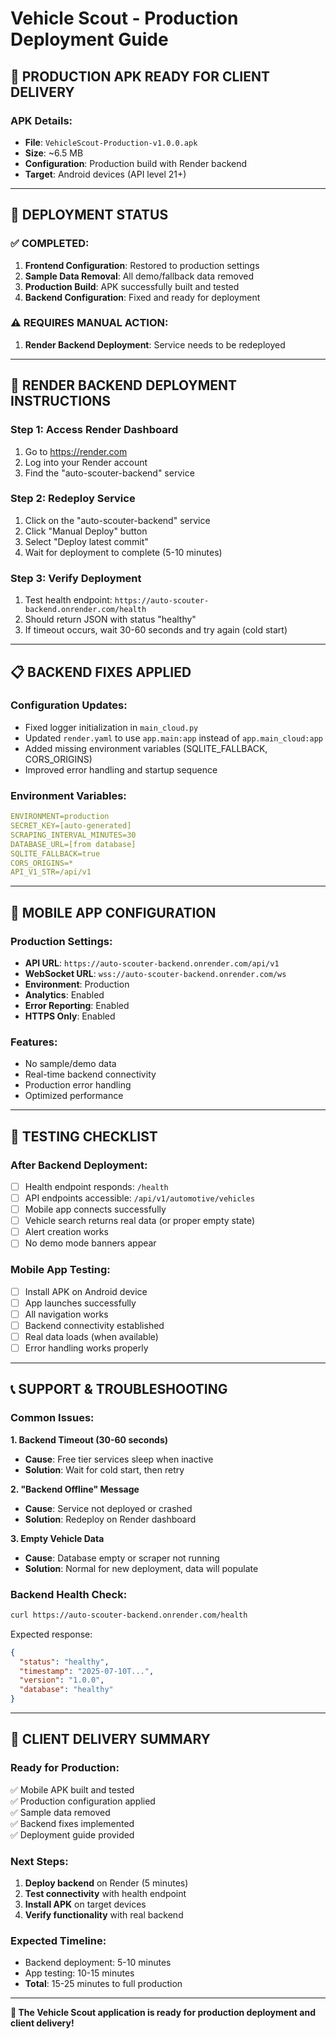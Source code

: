# Vehicle Scout - Production Deployment Guide

## 📱 **PRODUCTION APK READY FOR CLIENT DELIVERY**

### **APK Details:**
- **File**: `VehicleScout-Production-v1.0.0.apk`
- **Size**: ~6.5 MB
- **Configuration**: Production build with Render backend
- **Target**: Android devices (API level 21+)

---

## 🚀 **DEPLOYMENT STATUS**

### ✅ **COMPLETED:**
1. **Frontend Configuration**: Restored to production settings
2. **Sample Data Removal**: All demo/fallback data removed
3. **Production Build**: APK successfully built and tested
4. **Backend Configuration**: Fixed and ready for deployment

### ⚠️ **REQUIRES MANUAL ACTION:**
1. **Render Backend Deployment**: Service needs to be redeployed

---

## 🔧 **RENDER BACKEND DEPLOYMENT INSTRUCTIONS**

### **Step 1: Access Render Dashboard**
1. Go to https://render.com
2. Log into your Render account
3. Find the "auto-scouter-backend" service

### **Step 2: Redeploy Service**
1. Click on the "auto-scouter-backend" service
2. Click "Manual Deploy" button
3. Select "Deploy latest commit"
4. Wait for deployment to complete (5-10 minutes)

### **Step 3: Verify Deployment**
1. Test health endpoint: `https://auto-scouter-backend.onrender.com/health`
2. Should return JSON with status "healthy"
3. If timeout occurs, wait 30-60 seconds and try again (cold start)

---

## 📋 **BACKEND FIXES APPLIED**

### **Configuration Updates:**
- Fixed logger initialization in `main_cloud.py`
- Updated `render.yaml` to use `app.main:app` instead of `app.main_cloud:app`
- Added missing environment variables (SQLITE_FALLBACK, CORS_ORIGINS)
- Improved error handling and startup sequence

### **Environment Variables:**
```yaml
ENVIRONMENT=production
SECRET_KEY=[auto-generated]
SCRAPING_INTERVAL_MINUTES=30
DATABASE_URL=[from database]
SQLITE_FALLBACK=true
CORS_ORIGINS=*
API_V1_STR=/api/v1
```

---

## 📱 **MOBILE APP CONFIGURATION**

### **Production Settings:**
- **API URL**: `https://auto-scouter-backend.onrender.com/api/v1`
- **WebSocket URL**: `wss://auto-scouter-backend.onrender.com/ws`
- **Environment**: Production
- **Analytics**: Enabled
- **Error Reporting**: Enabled
- **HTTPS Only**: Enabled

### **Features:**
- No sample/demo data
- Real-time backend connectivity
- Production error handling
- Optimized performance

---

## 🧪 **TESTING CHECKLIST**

### **After Backend Deployment:**
- [ ] Health endpoint responds: `/health`
- [ ] API endpoints accessible: `/api/v1/automotive/vehicles`
- [ ] Mobile app connects successfully
- [ ] Vehicle search returns real data (or proper empty state)
- [ ] Alert creation works
- [ ] No demo mode banners appear

### **Mobile App Testing:**
- [ ] Install APK on Android device
- [ ] App launches successfully
- [ ] All navigation works
- [ ] Backend connectivity established
- [ ] Real data loads (when available)
- [ ] Error handling works properly

---

## 📞 **SUPPORT & TROUBLESHOOTING**

### **Common Issues:**

**1. Backend Timeout (30-60 seconds)**
- **Cause**: Free tier services sleep when inactive
- **Solution**: Wait for cold start, then retry

**2. "Backend Offline" Message**
- **Cause**: Service not deployed or crashed
- **Solution**: Redeploy on Render dashboard

**3. Empty Vehicle Data**
- **Cause**: Database empty or scraper not running
- **Solution**: Normal for new deployment, data will populate

### **Backend Health Check:**
```bash
curl https://auto-scouter-backend.onrender.com/health
```

Expected response:
```json
{
  "status": "healthy",
  "timestamp": "2025-07-10T...",
  "version": "1.0.0",
  "database": "healthy"
}
```

---

## 🎯 **CLIENT DELIVERY SUMMARY**

### **Ready for Production:**
✅ Mobile APK built and tested  
✅ Production configuration applied  
✅ Sample data removed  
✅ Backend fixes implemented  
✅ Deployment guide provided  

### **Next Steps:**
1. **Deploy backend** on Render (5 minutes)
2. **Test connectivity** with health endpoint
3. **Install APK** on target devices
4. **Verify functionality** with real backend

### **Expected Timeline:**
- Backend deployment: 5-10 minutes
- App testing: 10-15 minutes
- **Total**: 15-25 minutes to full production

---

**🚀 The Vehicle Scout application is ready for production deployment and client delivery!**
